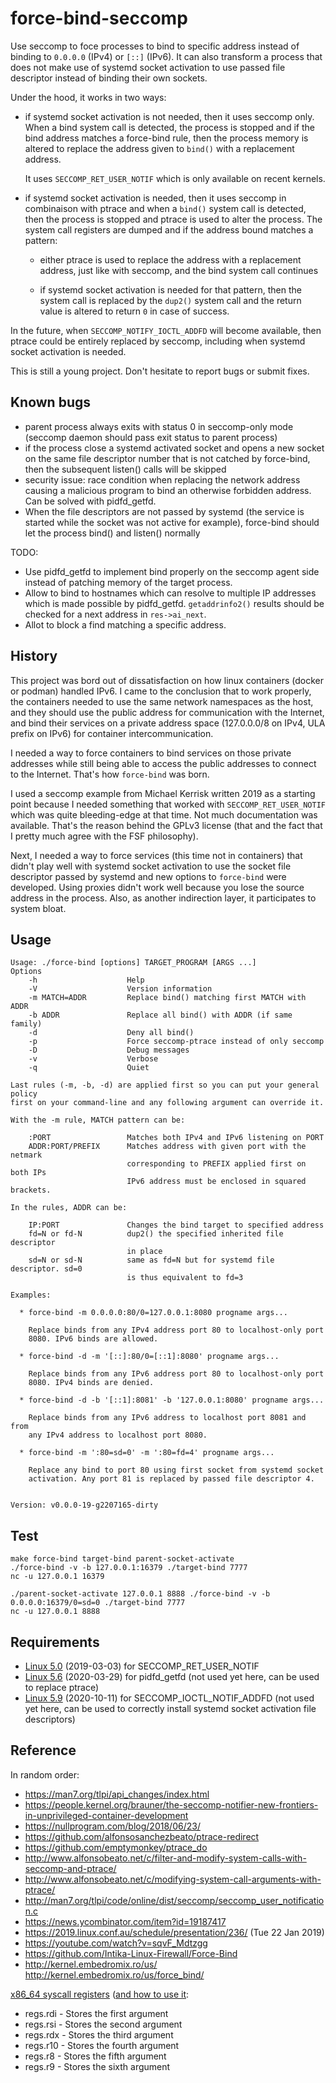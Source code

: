 force-bind-seccomp
==================

Use seccomp to foce processes to bind to specific address instead of binding to
`0.0.0.0` (IPv4) or `[::]` (IPv6). It can also transform a process that does not
make use of systemd socket activation to use passed file descriptor instead of
binding their own sockets.

Under the hood, it works in two ways:

- if systemd socket activation is not needed, then it uses seccomp only. When a
  bind system call is detected, the process is stopped and if the bind address
  matches a force-bind rule, then the process memory is altered to replace the
  address given to `bind()` with a replacement address.

  It uses `SECCOMP_RET_USER_NOTIF` which is only available on recent kernels.

- if systemd socket activation is needed, then it uses seccomp in combinaison
  with ptrace and when a `bind()` system call is detected, then the process is
  stopped and ptrace is used to alter the process. The system call registers are
  dumped and if the address bound matches a pattern:

    - either ptrace is used to replace the address with a replacement address,
      just like with seccomp, and the bind system call continues

    - if systemd socket activation is needed for that pattern, then the system
      call is replaced by the `dup2()` system call and the return value is
      altered to return `0` in case of success.

In the future, when `SECCOMP_NOTIFY_IOCTL_ADDFD` will become available, then
ptrace could be entirely replaced by seccomp, including when systemd socket
activation is needed.

This is still a young project. Don't hesitate to report bugs or submit fixes.

Known bugs
----------

- parent process always exits with status 0 in seccomp-only mode (seccomp daemon
  should pass exit status to parent process)
- if the process close a systemd activated socket and opens a new socket on the
  same file descriptor number that is not catched by force-bind, then the
  subsequent listen() calls will be skipped
- security issue: race condition when replacing the network address causing a
  malicious program to bind an otherwise forbidden address. Can be solved with
  pidfd_getfd.
- When the file descriptors are not passed by systemd (the service is started
  while the socket was not active for example), force-bind should let the
  process bind() and listen() normally

TODO:

- Use pidfd_getfd to implement bind properly on the seccomp agent side instead
  of patching memory of the target process.
- Allow to bind to hostnames which can resolve to multiple IP addresses which is
  made possible by pidfd_getfd. `getaddrinfo2()` results should be checked for a
  next address in `res->ai_next`.
- Allot to block a find matching a specific address.

History
-------

This project was bord out of dissatisfaction on how linux containers (docker or
podman) handled IPv6. I came to the conclusion that to work properly, the
containers needed to use the same network namespaces as the host, and they
should use the public address for communication with the Internet, and bind
their services on a private address space (127.0.0.0/8 on IPv4, ULA prefix on
IPv6) for container intercommunication.

I needed a way to force containers to bind services on those private addresses
while still being able to access the public addresses to connect to the
Internet. That's how `force-bind` was born.

I used a seccomp example from Michael Kerrisk written 2019 as a starting point
because I needed something that worked with `SECCOMP_RET_USER_NOTIF` which was
quite bleeding-edge at that time. Not much documentation was available. That's
the reason behind the GPLv3 license (that and the fact that I pretty much agree
with the FSF philosophy).

Next, I needed a way to force services (this time not in containers) that didn't
play well with systemd socket activation to use the socket file descriptor
passed by systemd and new options to `force-bind` were developed. Using proxies
didn't work well because you lose the source address in the process. Also, as
another indirection layer, it participates to system bloat.

Usage
-----

```
Usage: ./force-bind [options] TARGET_PROGRAM [ARGS ...]
Options
    -h                    Help
    -V                    Version information
    -m MATCH=ADDR         Replace bind() matching first MATCH with ADDR
    -b ADDR               Replace all bind() with ADDR (if same family)
    -d                    Deny all bind()
    -p                    Force seccomp-ptrace instead of only seccomp
    -D                    Debug messages
    -v                    Verbose
    -q                    Quiet

Last rules (-m, -b, -d) are applied first so you can put your general policy
first on your command-line and any following argument can override it.

With the -m rule, MATCH pattern can be:

    :PORT                 Matches both IPv4 and IPv6 listening on PORT
    ADDR:PORT/PREFIX      Matches address with given port with the netmark
                          corresponding to PREFIX applied first on both IPs
                          IPv6 address must be enclosed in squared brackets.

In the rules, ADDR can be:

    IP:PORT               Changes the bind target to specified address
    fd=N or fd-N          dup2() the specified inherited file descriptor
                          in place
    sd=N or sd-N          same as fd=N but for systemd file descriptor. sd=0
                          is thus equivalent to fd=3

Examples:

  * force-bind -m 0.0.0.0:80/0=127.0.0.1:8080 progname args...

    Replace binds from any IPv4 address port 80 to localhost-only port
    8080. IPv6 binds are allowed.

  * force-bind -d -m '[::]:80/0=[::1]:8080' progname args...

    Replace binds from any IPv6 address port 80 to localhost-only port
    8080. IPv4 binds are denied.

  * force-bind -d -b '[::1]:8081' -b '127.0.0.1:8080' progname args...

    Replace binds from any IPv6 address to localhost port 8081 and from
    any IPv4 address to localhost port 8080.

  * force-bind -m ':80=sd=0' -m ':80=fd=4' progname args...

    Replace any bind to port 80 using first socket from systemd socket
    activation. Any port 81 is replaced by passed file descriptor 4.


Version: v0.0.0-19-g2207165-dirty
```

Test
----

    make force-bind target-bind parent-socket-activate
    ./force-bind -v -b 127.0.0.1:16379 ./target-bind 7777
    nc -u 127.0.0.1 16379

    ./parent-socket-activate 127.0.0.1 8888 ./force-bind -v -b 0.0.0.0:16379/0=sd=0 ./target-bind 7777
    nc -u 127.0.0.1 8888


Requirements
------------

- [Linux 5.0](https://man7.org/tlpi/api_changes/index.html#Linux-5.0) (2019-03-03) for SECCOMP_RET_USER_NOTIF
- [Linux 5.6](https://man7.org/tlpi/api_changes/index.html#Linux-5.6) (2020-03-29) for pidfd_getfd (not used yet here, can be used to replace ptrace)
- [Linux 5.9](https://man7.org/tlpi/api_changes/index.html#Linux-5.9) (2020-10-11) for SECCOMP_IOCTL_NOTIF_ADDFD (not used yet here, can be used to correctly install systemd socket activation file descriptors)

Reference
---------

In random order:

- https://man7.org/tlpi/api_changes/index.html
- https://people.kernel.org/brauner/the-seccomp-notifier-new-frontiers-in-unprivileged-container-development
- https://nullprogram.com/blog/2018/06/23/
- https://github.com/alfonsosanchezbeato/ptrace-redirect
- https://github.com/emptymonkey/ptrace_do
- http://www.alfonsobeato.net/c/filter-and-modify-system-calls-with-seccomp-and-ptrace/
- http://www.alfonsobeato.net/c/modifying-system-call-arguments-with-ptrace/
- http://man7.org/tlpi/code/online/dist/seccomp/seccomp_user_notification.c
- https://news.ycombinator.com/item?id=19187417
- https://2019.linux.conf.au/schedule/presentation/236/ (Tue 22 Jan 2019)
- https://youtube.com/watch?v=sqvF_Mdtzgg
- https://github.com/Intika-Linux-Firewall/Force-Bind
- http://kernel.embedromix.ro/us/ http://kernel.embedromix.ro/us/force_bind/

[x86_64 syscall registers](http://blog.rchapman.org/posts/Linux_System_Call_Table_for_x86_64/) ([and how to use it](https://stackoverflow.com/questions/33431994/extracting-system-call-name-and-arguments-using-ptrace):

- regs.rdi - Stores the first argument
- regs.rsi - Stores the second argument
- regs.rdx - Stores the third argument
- regs.r10 - Stores the fourth argument
- regs.r8 - Stores the fifth argument
- regs.r9 - Stores the sixth argument

